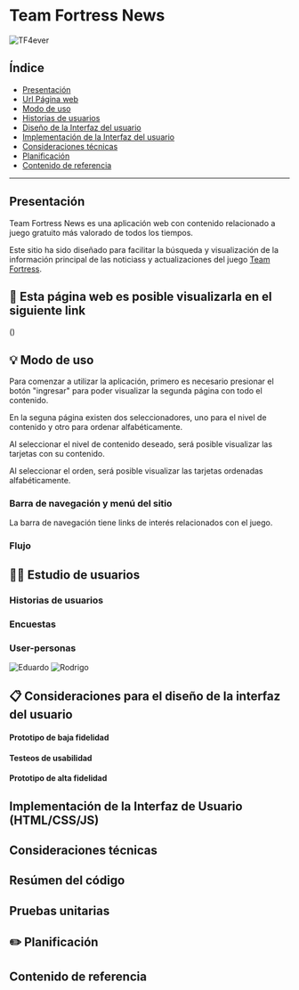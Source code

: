 # Team Fortress News

![TF4ever](img/fortress4ever.jpg)

## Índice

* [Presentación](#presentación)
* [Url Página web](#link)
* [Modo de uso](#modo-de-uso)
* [Historias de usuarios](#historias-de-usuarios)
* [Diseño de la Interfaz del usuario](#Consideraciones-para-el-diseño-de-la-interfaz-del-usuario)
* [Implementación de la Interfaz del usuario](#Implementación-de-la-Interfaz-del-usuario)
* [Consideraciones técnicas](#consideraciones-técnicas)
* [Planificación](#planificación)
* [Contenido de referencia](#contenido-de-referencia)

***

## Presentación

Team Fortress News es una aplicación web con contenido relacionado a juego gratuito más valorado de todos los tiempos.

Este sitio ha sido diseñado para facilitar la búsqueda y visualización de la información principal de las noticiass y actualizaciones del juego [Team Fortress](teamfortress.com).


## 👀 Esta página web es posible visualizarla en el siguiente link
()

## 💡 Modo de uso

Para comenzar a utilizar la aplicación, primero es necesario presionar el botón "ingresar" para poder visualizar la segunda página con todo el contenido. 

En la seguna página existen dos seleccionadores, uno para el nivel de contenido y otro para ordenar alfabéticamente. 

Al seleccionar el nivel de contenido deseado, será posible visualizar las tarjetas con su contenido.

Al seleccionar el orden, será posible visualizar las tarjetas ordenadas alfabéticamente.



### Barra de navegación y menú del sitio

La barra de navegación tiene links de interés relacionados con el juego.

### Flujo


## 👦👧 Estudio de usuarios

### Historias de usuarios


### Encuestas


### User-personas

![Eduardo](img/user-persona-Eduardo.png)
![Rodrigo](img/user-persona-Rodrigo.png)

## 📋 Consideraciones para el diseño de la interfaz del usuario


#### Prototipo de baja fidelidad


#### Testeos de usabilidad


#### Prototipo de alta fidelidad


## Implementación de la Interfaz de Usuario (HTML/CSS/JS)


## Consideraciones técnicas
 

## Resúmen del código


## Pruebas unitarias


##  ✏️ Planificación


## Contenido de referencia
